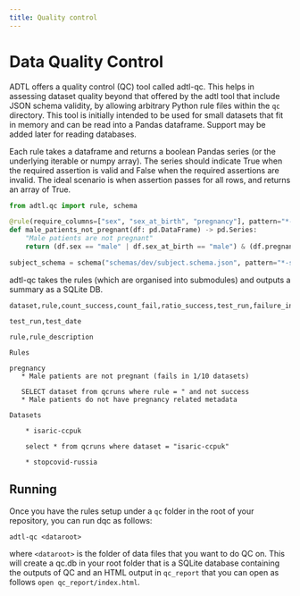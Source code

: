 ```yaml
---
title: Quality control
---
```


# Data Quality Control

ADTL offers a quality control (QC) tool called adtl-qc. This helps in assessing dataset quality beyond that offered by the adtl tool that include JSON schema validity, by allowing arbitrary Python rule files within the `qc` directory. This tool is initially intended to be used for small datasets that fit in memory and can be read into a Pandas dataframe. Support may be added later for reading databases.

Each rule takes a dataframe and returns a boolean Pandas series (or the underlying iterable or numpy array). The series should indicate True when the required assertion is valid and False when the required assertions are invalid. The ideal scenario is when assertion passes for all rows, and returns an array of True.

```python
from adtl.qc import rule, schema

@rule(require_columns=["sex", "sex_at_birth", "pregnancy"], pattern="*-subject.csv")
def male_patients_not_pregnant(df: pd.DataFrame) -> pd.Series:
    "Male patients are not pregnant"
    return (df.sex == "male" | df.sex_at_birth == "male") & (df.pregnancy != True)
```

```python
subject_schema = schema("schemas/dev/subject.schema.json", pattern="*-subject.csv")
```
adtl-qc takes the rules (which are organised into submodules) and outputs a summary as a SQLite DB.

```
dataset,rule,count_success,count_fail,ratio_success,test_run,failure_instances,success

test_run,test_date

rule,rule_description
```

```
Rules

pregnancy
   * Male patients are not pregnant (fails in 1/10 datasets)

   SELECT dataset from qcruns where rule = " and not success
   * Male patients do not have pregnancy related metadata

Datasets

    * isaric-ccpuk

    select * from qcruns where dataset = "isaric-ccpuk"

    * stopcovid-russia

```

## Running 

Once you have the rules setup under a `qc` folder in the root of your repository, you can run dqc as follows:

```shell
adtl-qc <dataroot>
```

where `<dataroot>` is the folder of data files that you want to do QC on. This will create
a qc.db in your root folder that is a SQLite database containing the outputs of QC and an HTML output in `qc_report` that you can open as follows `open qc_report/index.html`.